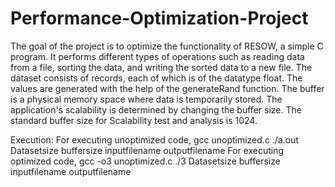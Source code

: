 # Performance-Optimization-Project
The goal of the project is to optimize the functionality of RESOW, a simple C program. It performs different types of operations such as reading data from a file, sorting the data, and writing the sorted data to a new file. The dataset consists of records, each of which is of the datatype float. The values are generated with the help of the generateRand function. The buffer is a physical memory space where data is temporarily stored. The application's scalability is determined by changing the buffer size. The standard buffer size for Scalability test and analysis is 1024. 

Execution: 
For executing unoptimized code, 
gcc unoptimized.c 
./a.out Datasetsize buffersize inputfilename outputfilename 
For executing optimized code, 
gcc -o3 unoptimized.c 
./3 Datasetsize buffersize inputfilename outputfilename 

